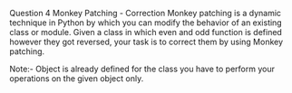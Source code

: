 Question 4
Monkey Patching - Correction
Monkey patching is a dynamic technique in Python by which you can modify the behavior of an existing class or module.
Given a class in which even and odd function is defined however they got reversed, your task is to correct them by using Monkey patching.

Note:- Object is already defined for the class you have to perform your operations on the given object only.
